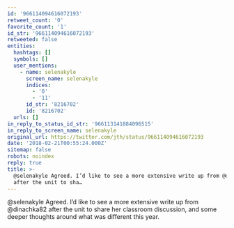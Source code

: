 ```yaml
---
id: '966114094616072193'
retweet_count: '0'
favorite_count: '1'
id_str: '966114094616072193'
retweeted: false
entities:
  hashtags: []
  symbols: []
  user_mentions:
    - name: selenakyle
      screen_name: selenakyle
      indices:
        - '0'
        - '11'
      id_str: '8216702'
      id: '8216702'
  urls: []
in_reply_to_status_id_str: '966113141884096515'
in_reply_to_screen_name: selenakyle
original_url: https://twitter.com/jth/status/966114094616072193
date: '2018-02-21T00:55:24.000Z'
sitemap: false
robots: noindex
reply: true
title: >-
  @selenakyle Agreed. I’d like to see a more extensive write up from @dinachka82
  after the unit to sha…
---
```


@selenakyle Agreed. I’d like to see a more extensive write up from @dinachka82 after the unit to share her classroom discussion, and some deeper thoughts around what was different this year.